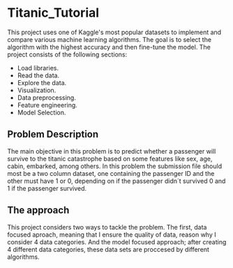 # Titanic_Tutorial
This project uses one of Kaggle's most popular datasets to implement and compare various machine learning algorithms. The goal is to select the algorithm with the highest accuracy and then fine-tune the model.
The project consists of the following sections:
* Load libraries.
* Read the data.
* Explore the data.
* Visualization.
* Data preprocessing.
* Feature engineering.
* Model Selection.
## Problem Description
The main objective in this problem is to predict whether a passenger will survive to the titanic catastrophe based on some features like sex, age, cabin, embarked, among others. In this problem the submission file should most be a two column dataset, one containing the passenger ID and the other must have 1 or 0, depending on if the passenger didn´t survived 0 and 1 if the passenger survived.
## The approach
This project considers two ways to tackle the problem. The first, data focused aproach, meaning that I ensure the quality of data, reason why I consider 4 data categories. And the model focused approach; after creating 4 different data categories, these data sets are proccesed by different algorithms.
